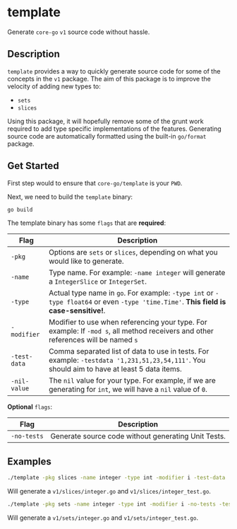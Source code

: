 # template

Generate `core-go` `v1` source code without hassle.

## Description

`template` provides a way to quickly generate source code for some of the concepts in the `v1` package. The aim of this package is to improve the velocity of adding new types to:

* `sets`
* `slices`

Using this package, it will hopefully remove some of the grunt work required to add type specific implementations of the features. Generating source code are automatically formatted using the built-in `go/format` package.

## Get Started

First step would to ensure that `core-go/template` is your `PWD`.

Next, we need to build the `template` binary:

```bash
go build
```

The template binary has some `flags` that are **required**:

|Flag        |Description                                                                 |
|------------|----------------------------------------------------------------------------|
|`-pkg`| Options are `sets` or `slices`, depending on what you would like to generate.|
|`-name`| Type name. For example: `-name integer` will generate a `IntegerSlice` or `IntegerSet`.|
|`-type`| Actual type name in `go`. For example: `-type int` or `-type float64` or even `-type 'time.Time'`. **This field is case-sensitive!**.|
|`-modifier`| Modifier to use when referencing your type. For example: If `-mod s`, all method receivers and other references will be named `s`|
|`-test-data`| Comma separated list of data to use in tests. For example: `-testdata '1,231,51,23,54,111'`. You should aim to have at least 5 data items.|
|`-nil-value`| The `nil` value for your type. For example, if we are generating for `int`, we will have a `nil` value of `0`.|

**Optional** `flags`:

|Flag        |Description                                                                 |
|------------|----------------------------------------------------------------------------|
|`-no-tests`| Generate source code without generating Unit Tests.|

## Examples

```bash
./template -pkg slices -name integer -type int -modifier i -test-data '1,2,3,4,5' -nil-value 0
```

Will generate a `v1/slices/integer.go` and `v1/slices/integer_test.go`.

```bash
./template -pkg sets -name integer -type int -modifier i -no-tests -test-data '1,2,3,4,5' -nil-value 0
```

Will generate a `v1/sets/integer.go` and `v1/sets/integer_test.go`.
